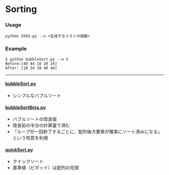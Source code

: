 # Sorting

### Usage
```
python XXXX.py --n <生成するリストの個数>
```

### Example
```
$ python bubbleSort.py --n 5
Before:[40 44 10 39 24]
After: [10 24 39 40 44]
```

---

#### [bubbleSort.py](https://github.com/Wotipati/dataStructuresAndAlgorithms/blob/master/Sorting/bubbleSort.py)
- シンプルなバブルソート

#### [bubbleSortBeta.py](https://github.com/Wotipati/dataStructuresAndAlgorithms/blob/master/Sorting/bubbleSortBeta.py)
- バブルソートの改良版
- 改良前の半分の計算量で済む
- 「ループが一回終了するごとに、配列後方要素が確実にソート済みになる」という性質を利用

#### [quickSort.py](https://github.com/Wotipati/dataStructuresAndAlgorithms/blob/master/Sorting/quickSort.py)
- クイックソート
- 基準値（ピポッド）は配列の先頭
